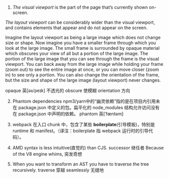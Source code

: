 1. *The visual viewport* is the part of the page that’s currently shown on-screen.

*The layout viewport* can be considerably wider than the visual viewport, and contains elements that appear and do not appear on the screen.

Imagine the layout viewport as being a large image which does not change size or shape. Now imagine you have a smaller frame through which you look at the large image. The small frame is surrounded by opaque material which obscures your view of all but a portion of the large image. The portion of the large image that you can see through the frame is the visual viewport. You can back away from the large image while holding your frame (zoom out) to see the entire image at once, or you can move closer (zoom in) to see only a portion. You can also change the orientation of the frame, but the size and shape of the large image (layout viewport) never changes.

opaque 英[əʊˈpeɪk] 不透光的
obscure 使模糊
orientation 方向

2. Phantom dependencies  npm3/yarn中的“幽灵依赖”指的是在项目内引用未在 package.json 中定义的包。扁平化的 node_modules 结构允许访问没有在 package.json 中声明的依赖。
phantom	英[ˈfæntəm]

3. webpack 在入口 chunk 中，包含了某些 **boilerplate**(引导模板)，特别是 runtime 和 manifest。（译注：boilerplate 指 webpack 运行时的引导代码）。

4. AMD syntax is less intuitive(直觉的) than CJS.
successor 继任者
Because of the V8 engine whims,  突发奇想

5. When you want to transform an AST you have to traverse the tree recursively.
traverse 穿越
seamlessly 无缝地

